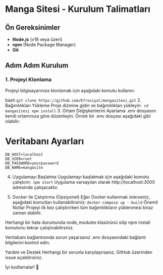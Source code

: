 # Manga Sitesi - Kurulum Talimatları

## Ön Gereksinimler

- **Node.js** (v18 veya üzeri)
- **npm** (Node Package Manager)
- **Git**

## Adım Adım Kurulum

### 1. Projeyi Klonlama

Projeyi bilgisayarınıza klonlamak için aşağıdaki komutu kullanın:

bash
```git clone https://github.com/Efrosiyal/mangasitesi.git```
2. Bağımlılıkları Yükleme
Proje dizinine gidin ve bağımlılıkları yükleyin:```
cd mangasitesi
npm install```
3. Ortam Değişkenlerini Ayarlama
.env dosyasını kendi ortamınıza göre düzenleyin. Örnek bir .env dosyası aşağıdaki gibi olabilir:
# Veritabanı Ayarları
```
DB_HOST=localhost
DB_USER=root
DB_PASSWORD=yourpassword
DB_NAME=mangasite
```
4. Uygulamayı Başlatma
Uygulamayı başlatmak için aşağıdaki komutu çalıştırın:```
npm start```
Uygulama varsayılan olarak http://localhost:3000 adresinde çalışacaktır.

5. Docker ile Çalıştırma (Opsiyonel)
Eğer Docker kullanmak isterseniz, aşağıdaki komutları kullanabilirsiniz:
```docker-compose up --build```
Önemli Notlar
Projeyi ilk kez çalıştırırken tüm bağımlılıkların yüklenmesi biraz zaman alabilir.

Herhangi bir hata durumunda node_modules klasörünü silip npm install komutunu tekrar çalıştırabilirsiniz.

Veritabanı bağlantısında sorun yaşarsanız .env dosyasındaki bağlantı bilgilerini kontrol edin.

Yardım ve Destek
Herhangi bir sorunla karşılaşırsanız, GitHub üzerinden issue açabilirsiniz.

İyi kodlamalar! 🚀
